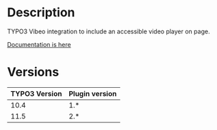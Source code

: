 # Description

TYPO3 Vibeo integration to include an accessible video player on page.

[Documentation is here](Documentation/Introduction/Index.rst)

# Versions

| TYPO3 Version 	| Plugin version 	|
|-	|-	|
| 10.4 	| 1.* 	|
| 11.5 	| 2.* 	|